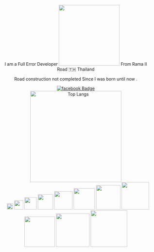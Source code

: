 <div class="flex flex-col items-center mb-20" align="center">
  <p class="text-4xl">I am a Full Error Developer <img src="https://media.giphy.com/media/WUlplcMpOCEmTGBtBW/giphy.gif" width="200"> 
From Rama II Road 🇹🇭 Thailand</p>
  <div>
    <p>Road construction not completed Since I was born until now .</p>
  </div>
  <div class="mt-5">
    <a href="https://www.facebook.com/ball.wangdeesamer">
    <img src="https://img.shields.io/badge/facebook-blue?style=for-the-badge&logo=line&logoColor=white" alt="facebook Badge"/>
  </a>
    <div id="header"> 
      <a href="https://github.com/anuraghazra/github-readme-stats">
        <img src="https://github-readme-stats.vercel.app/api/top-langs/?username=balldev1&layout=compact&theme=vision-friendly-dark" alt="Top Langs" width="300">
      </a> 
    </div>
  </div> 
   <img src="https://media.giphy.com/media/WUlplcMpOCEmTGBtBW/giphy.gif" width="10">
   <img src="https://media.giphy.com/media/WUlplcMpOCEmTGBtBW/giphy.gif" width="20">
   <img src="https://media.giphy.com/media/WUlplcMpOCEmTGBtBW/giphy.gif" width="30">
   <img src="https://media.giphy.com/media/WUlplcMpOCEmTGBtBW/giphy.gif" width="40">
   <img src="https://media.giphy.com/media/WUlplcMpOCEmTGBtBW/giphy.gif" width="50">
   <img src="https://media.giphy.com/media/WUlplcMpOCEmTGBtBW/giphy.gif" width="60">
   <img src="https://media.giphy.com/media/WUlplcMpOCEmTGBtBW/giphy.gif" width="70">
   <img src="https://media.giphy.com/media/WUlplcMpOCEmTGBtBW/giphy.gif" width="80">
   <img src="https://media.giphy.com/media/WUlplcMpOCEmTGBtBW/giphy.gif" width="90">
   <img src="https://media.giphy.com/media/WUlplcMpOCEmTGBtBW/giphy.gif" width="100">
  <img src="https://media.giphy.com/media/WUlplcMpOCEmTGBtBW/giphy.gif" width="110">
    <img src="https://media.giphy.com/media/WUlplcMpOCEmTGBtBW/giphy.gif" width="120">
</div> 
